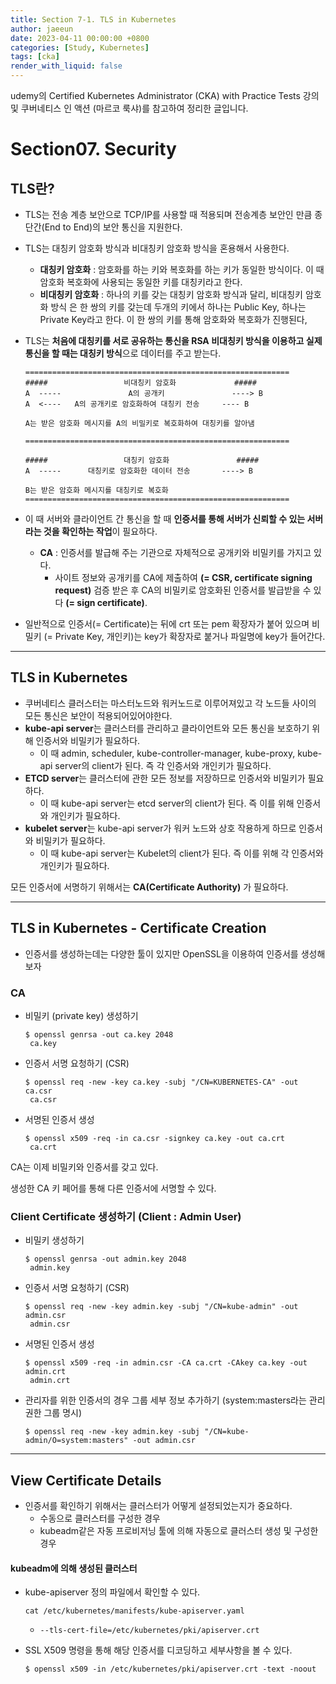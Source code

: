 ```yaml
---
title: Section 7-1. TLS in Kubernetes
author: jaeeun
date: 2023-04-11 00:00:00 +0800
categories: [Study, Kubernetes]
tags: [cka]
render_with_liquid: false
---
```


udemy의 Certified Kubernetes Administrator (CKA) with Practice Tests 강의 및 쿠버네티스 인 액션 (마르코 룩샤)를 참고하여 정리한 글입니다.

# Section07. Security

## TLS란?

- TLS는 전송 계층 보안으로 TCP/IP를 사용할 때 적용되며 전송계층 보안인 만큼 종단간(End to End)의 보안 통신을 지원한다.
- TLS는 대칭키 암호화 방식과 비대칭키 암호화 방식을 혼용해서 사용한다.
  - **대칭키 암호화** : 암호화를 하는 키와 복호화를 하는 키가 동일한 방식이다. 이 때 암호화 복호화에 사용되는 동일한 키를 대칭키라고 한다.
  - **비대칭키 암호화** : 하나의 키를 갖는 대칭키 암호화 방식과 달리, 비대칭키 암호화 방식 은 한 쌍의 키를 갖는데 두개의 키에서 하나는 Public Key, 하나는 Private Key라고 한다. 이 한 쌍의 키를 통해 암호화와 복호화가 진행된다,
- TLS는 **처음에 대칭키를 서로 공유하는 통신을 RSA 비대칭키 방식을 이용하고 실제 통신을 할 때는 대칭키 방식**으로 데이터를 주고 받는다.
  ```
  ===========================================================
  #####                 비대칭키 암호화             #####
  A  -----               A의 공개키               ----> B
  A  <----   A의 공개키로 암호화하여 대칭키 전송     ---- B

  A는 받은 암호화 메시지를 A의 비밀키로 복호화하여 대칭키를 알아냄
  
  ===========================================================
  
  #####                 대칭키 암호화               #####
  A  -----      대칭키로 암호화한 데이터 전송       ----> B
  
  B는 받은 암호화 메시지를 대칭키로 복호화
  ===========================================================
  ```
- 이 때 서버와 클라이언트 간 통신을 할 때 **인증서를 통해 서버가 신뢰할 수 있는 서버라는 것을 확인하는 작업**이 필요하다.
  - **CA** : 인증서를 발급해 주는 기관으로 자체적으로 공개키와 비밀키를 가지고 있다.
    - 사이트 정보와 공개키를 CA에 제출하여 **(= CSR, certificate signing request)** 검증 받은 후 CA의 비밀키로 암호화된 인증서를 발급받을 수 있다 **(= sign certificate)**.

- 일반적으로 인증서(= Certificate)는 뒤에 crt 또는 pem 확장자가 붙어 있으며 비밀키 (= Private Key, 개인키)는 key가 확장자로 붙거나 파일명에 key가 들어간다.

---

## TLS in Kubernetes

- 쿠버네티스 클러스터는 마스터노드와 워커노드로 이루어져있고 각 노드들 사이의 모든 통신은 보안이 적용되어있어야한다.
- **kube-api server**는 클러스터를 관리하고 클라이언트와 모든 통신을 보호하기 위해 인증서와 비밀키가 필요하다.
  - 이 때 admin, scheduler, kube-controller-manager, kube-proxy, kube-api server의 client가 된다. 즉 각 인증서와 개인키가 필요하다.
- **ETCD server**는 클러스터에 관한 모든 정보를 저장하므로 인증서와 비밀키가 필요하다.
  - 이 때 kube-api server는 etcd server의 client가 된다. 즉 이를 위해 인증서와 개인키가 필요하다.
- **kubelet server**는 kube-api server가 워커 노드와 상호 작용하게 하므로 인증서와 비밀키가 필요하다.
  - 이 때 kube-api server는 Kubelet의 client가 된다. 즉 이를 위해 각 인증서와 개인키가 필요하다.

모든 인증서에 서명하기 위해서는 **CA(Certificate Authority)** 가 필요하다.

---

## TLS in Kubernetes - Certificate Creation

- 인증서를 생성하는데는 다양한 툴이 있지만 OpenSSL을 이용하여 인증서를 생성해보자

### CA 

- 비밀키 (private key) 생성하기
  ```
  $ openssl genrsa -out ca.key 2048
   ca.key
  ```
- 인증서 서명 요청하기 (CSR)
  ```
  $ openssl req -new -key ca.key -subj "/CN=KUBERNETES-CA" -out ca.csr
   ca.csr
  ```
- 서명된 인증서 생성
  ```
  $ openssl x509 -req -in ca.csr -signkey ca.key -out ca.crt
   ca.crt
  ```

CA는 이제 비밀키와 인증서를 갖고 있다.

생성한 CA 키 페어를 통해 다른 인증서에 서명할 수 있다.

### Client Certificate 생성하기 (Client : Admin User)

- 비밀키 생성하기
  ```
  $ openssl genrsa -out admin.key 2048
   admin.key
  ```
- 인증서 서명 요청하기 (CSR)
  ```
  $ openssl req -new -key admin.key -subj "/CN=kube-admin" -out admin.csr
   admin.csr
  ```
- 서명된 인증서 생성
  ```
  $ openssl x509 -req -in admin.csr -CA ca.crt -CAkey ca.key -out admin.crt
   admin.crt
  ```
- 관리자를 위한 인증서의 경우 그룹 세부 정보 추가하기 (system:masters라는 관리 권한 그룹 명시)
  ```
  $ openssl req -new -key admin.key -subj "/CN=kube-admin/O=system:masters" -out admin.csr
  ```

---

## View Certificate Details

- 인증서를 확인하기 위해서는 클러스터가 어떻게 설정되었는지가 중요하다.
  - 수동으로 클러스터를 구성한 경우
  - kubeadm같은 자동 프로비저닝 툴에 의해 자동으로 클러스터 생성 및 구성한 경우

#### kubeadm에 의해 생성된 클러스터

- kube-apiserver 정의 파일에서 확인할 수 있다.
  ```
  cat /etc/kubernetes/manifests/kube-apiserver.yaml
  ```
  - `--tls-cert-file=/etc/kubernetes/pki/apiserver.crt`

- SSL X509 명령을 통해 해당 인증서를 디코딩하고 세부사항을 볼 수 있다.
  ``` 
  $ openssl x509 -in /etc/kubernetes/pki/apiserver.crt -text -noout
  ```

